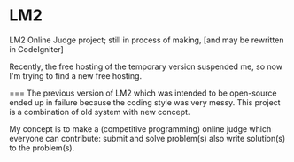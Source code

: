 LM2
===

LM2 Online Judge project; still in process of making, [and may be rewritten in CodeIgniter]

Recently, the free hosting of the temporary version suspended me, so now I'm trying to find a new free hosting.

===
The previous version of LM2 which was intended to be open-source ended up in failure because the coding style was very messy. This project is a combination of old system with new concept.

My concept is to make a (competitive programming) online judge which everyone can contribute: submit and solve problem(s) also write solution(s) to the problem(s).
